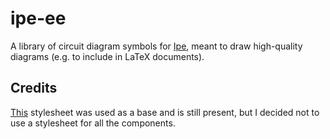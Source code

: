 # ipe-ee
A library of circuit diagram symbols for [Ipe](http://ipe.otfried.org/), meant to draw high-quality diagrams (e.g. to include in LaTeX documents).

## Credits
[This](https://github.com/christiankral/ElectricalEngineering.isy) stylesheet was used as a base and is still present, but I decided not to use a stylesheet for all the components.
